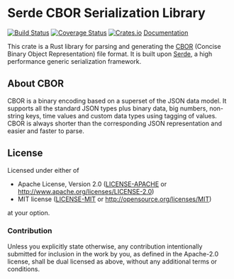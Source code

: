 # Serde CBOR Serialization Library
[![Build Status](https://travis-ci.org/pyfisch/cbor.svg?branch=master)](https://travis-ci.org/pyfisch/cbor)
[![Coverage Status](https://coveralls.io/repos/pyfisch/cbor/badge.svg?branch=master&service=github)](https://coveralls.io/github/pyfisch/cbor?branch=master)
[![Crates.io](https://img.shields.io/crates/v/serde_cbor.svg)]()
[Documentation](https://pyfisch.github.io/cbor/serde_cbor/)

This crate is a Rust library for parsing and generating the
[CBOR](http://cbor.io/) (Concise Binary Object Representation)
file format. It is built upon [Serde](https://github.com/serde-rs/serde),
a high performance generic serialization framework.

## About CBOR
CBOR is a binary encoding based on a superset of the JSON data model.
It supports all the standard JSON types plus binary data, big numbers,
non-string keys, time values and custom data types using tagging of values.
CBOR is always shorter than the corresponding JSON representation and easier
and faster to parse.

## License
Licensed under either of

 * Apache License, Version 2.0 ([LICENSE-APACHE](LICENSE-APACHE) or http://www.apache.org/licenses/LICENSE-2.0)
 * MIT license ([LICENSE-MIT](LICENSE-MIT) or http://opensource.org/licenses/MIT)

at your option.

### Contribution
Unless you explicitly state otherwise, any contribution intentionally submitted
for inclusion in the work by you, as defined in the Apache-2.0 license, shall be dual licensed as above, without any
additional terms or conditions.
